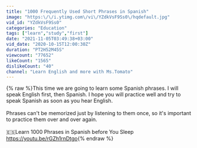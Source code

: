 ```yaml
---
title: "1000 Frequently Used Short Phrases in Spanish"
image: "https:\/\/i.ytimg.com\/vi\/YZdkVsF9Ss0\/hqdefault.jpg"
vid_id: "YZdkVsF9Ss0"
categories: "Education"
tags: ["learn","study","first"]
date: "2021-11-05T03:49:38+03:00"
vid_date: "2020-10-15T12:00:30Z"
duration: "PT2H52M45S"
viewcount: "77652"
likeCount: "1565"
dislikeCount: "40"
channel: "Learn English and more with Ms.Tomato"
---
```

{% raw %}This time we are going to learn some Spanish phrases. I will speak English first, then Spanish. I hope you will practice well and try to speak Spanish as soon as you hear English.<br /><br />Phrases can't be memorized just by listening to them once, so it's important to practice them over and over again.<br /><br />🇪🇸Learn 1000 Phrases in Spanish before You Sleep<br /><a rel="nofollow" target="blank" href="https://youtu.be/rGZh1rnDtgo">https://youtu.be/rGZh1rnDtgo</a>{% endraw %}
